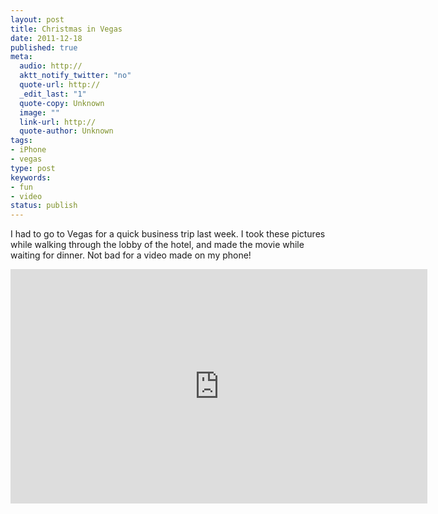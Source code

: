 ```yaml
---
layout: post
title: Christmas in Vegas
date: 2011-12-18
published: true
meta:
  audio: http://
  aktt_notify_twitter: "no"
  quote-url: http://
  _edit_last: "1"
  quote-copy: Unknown
  image: ""
  link-url: http://
  quote-author: Unknown
tags:
- iPhone
- vegas
type: post
keywords:
- fun
- video
status: publish
---
```

I had to go to Vegas for a quick business trip last week. I took these pictures while walking through the lobby of the hotel, and made the movie while waiting for dinner. Not bad for a video made on my phone!

<iframe mozallowfullscreen allowfullscreen src="http://player.vimeo.com/video/33827915?title=0&amp;byline=0&amp;portrait=0" frameborder="0" height="375" webkitallowfullscreen width="667"></iframe>
